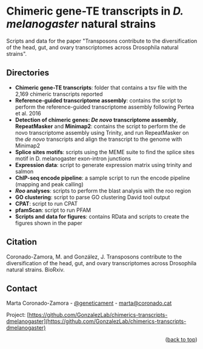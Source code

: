<a name="readme-top"></a>
# Chimeric gene-TE transcripts in _D. melanogaster_ natural strains

Scripts and data for the paper "Transposons contribute to the diversification of the head, gut, and ovary transcriptomes across Drosophila natural strains".

## Directories
- **Chimeric gene-TE transcripts**: folder that contains a tsv file with the 2,169 chimeric transcripts reported
- **Reference-guided transcriptome assembly**: contains the script to perform the reference-guided transcriptome assembly following Pertea et al. 2016
- **Detection of chimeric genes: *De novo* transcriptome assembly**, **RepeatMasker** and **Minimap2**: contains the script to perform the de novo transcriptome assembly using Trinity, and run RepeatMasker on the *de novo* transcripts and align the transcript to the genome with Minimap2
- **Splice sites motifs**: scripts using the MEME suite to find the splice sites motif in D. melanogaster exon-intron junctions
- **Expression data**: script to generate expression matrix using trinity and salmon
- **ChIP-seq encode pipeline**: a sample script to run the encode pipeline (mapping and peak calling)
- ***Roo* analyses**: scripts to perform the blast analysis with the roo region
- **GO clustering**: script to parse GO clustering David tool output
- **CPAT**: script to run CPAT
- **pfamScan**: script to run PFAM
- **Scripts and data for figures**: contains RData and scripts to create the figures shown in the paper

## Citation
Coronado-Zamora, M. and González, J. Transposons contribute to the diversification of the head, gut, and ovary transcriptomes across Drosophila natural strains. BioRxiv.

## Contact

Marta Coronado-Zamora - [@geneticament](https://twitter.com/geneticament) - marta@coronado.cat

Project: [https://github.com/GonzalezLab/chimerics-transcripts-dmelanogaster](https://github.com/GonzalezLab/chimerics-transcripts-dmelanogaster)

<p align="right">(<a href="#readme-top">back to top</a>)</p>
